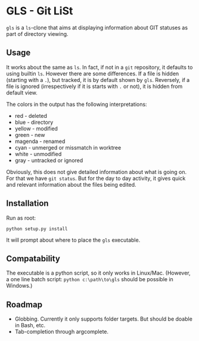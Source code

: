 GLS - Git LiSt
===============

`gls` is a `ls`-clone that aims at displaying information about GIT statuses as
part of directory viewing.

Usage
-----
It works about the same as `ls`. In fact, if not in a `git` repository, it
defaults to using builtin `ls`. However there are some differences.
If a file is hidden (starting with a `.`), but tracked, it is by default shown
by `gls`. Reversely, if a file is ignored (irrespectively if it is starts with
`.` or not), it is hidden from default view.

The colors in the output has the following interpretations:

* red - deleted
* blue - directory
* yellow - modified
* green - new
* magenda - renamed
* cyan - unmerged or missmatch in worktree
* white - unmodified
* gray - untracked or ignored

Obviously, this does not give detailed information about what is going on. For
that we have `git status`. But for the day to day activity, it gives quick
and relevant information about the files being edited.

Installation
------------

Run as root:
```
python setup.py install
```

It will prompt about where to place the `gls` executable.

Compatability
-------------

The executable is a python script, so it only works in Linux/Mac.
(However, a one line batch script: `python c:\path\to\gls` should be possible
in Windows.)

Roadmap
-------

* Globbing. Currently it only supports folder targets. But should be doable in
  Bash, etc.
* Tab-completion through argcomplete.
